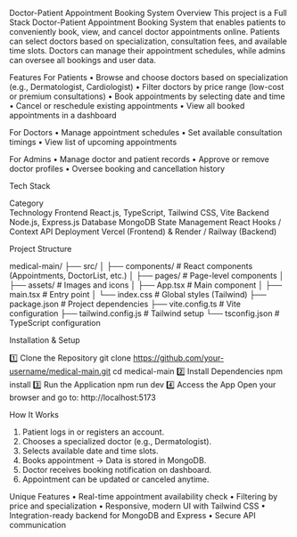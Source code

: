  Doctor-Patient Appointment Booking System
 Overview
This project is a Full Stack Doctor-Patient Appointment Booking System that enables patients to conveniently book, view, and cancel doctor appointments online. Patients can select doctors based on specialization, consultation fees, and available time slots.
Doctors can manage their appointment schedules, while admins can oversee all bookings and user data.


 Features
 For Patients
•	Browse and choose doctors based on specialization (e.g., Dermatologist, Cardiologist)
•	Filter doctors by price range (low-cost or premium consultations)
•	Book appointments by selecting date and time
•	Cancel or reschedule existing appointments
•	View all booked appointments in a dashboard

 For Doctors
•	Manage appointment schedules
•	Set available consultation timings
•	View list of upcoming appointments

 For Admins
•	Manage doctor and patient records
•	Approve or remove doctor profiles
•	Oversee booking and cancellation history


 Tech Stack

Category	
Technology
Frontend	React.js, TypeScript, Tailwind CSS, Vite
Backend	Node.js, Express.js
Database	MongoDB
State Management	React Hooks / Context API
Deployment	Vercel (Frontend) & Render / Railway (Backend)


 Project Structure

medical-main/
├── src/
│   ├── components/        # React components (Appointments, DoctorList, etc.)
│   ├── pages/             # Page-level components
│   ├── assets/            # Images and icons
│   ├── App.tsx            # Main component
│   ├── main.tsx           # Entry point
│   └── index.css          # Global styles (Tailwind)
├── package.json           # Project dependencies
├── vite.config.ts         # Vite configuration
├── tailwind.config.js     # Tailwind setup
└── tsconfig.json          # TypeScript configuration

 Installation & Setup

1️⃣ Clone the Repository
git clone https://github.com/your-username/medical-main.git
cd medical-main
2️⃣ Install Dependencies
npm install
3️⃣ Run the Application
npm run dev
4️⃣ Access the App
Open your browser and go to:
http://localhost:5173

 How It Works
1.	Patient logs in or registers an account.
2.	Chooses a specialized doctor (e.g., Dermatologist).
3.	Selects available date and time slots.
4.	Books appointment → Data is stored in MongoDB.
5.	Doctor receives booking notification on dashboard.
6.	Appointment can be updated or canceled anytime.

 Unique Features
•	Real-time appointment availability check
•	Filtering by price and specialization
•	Responsive, modern UI with Tailwind CSS
•	Integration-ready backend for MongoDB and Express
•	Secure API communication

